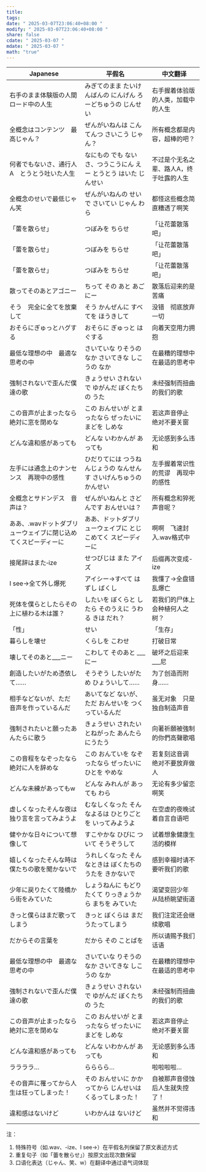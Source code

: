 ```yaml
---
title: 
tags: 
date: " 2025-03-07T23:06:40+08:00 "
modify: " 2025-03-07T23:06:40+08:00 "
share: false
cdate: " 2025-03-07 "
mdate: " 2025-03-07 "
math: "true"
---
```


| Japanese                          | 平假名                                 | 中文翻译                 |
| --------------------------------- | ----------------------------------- | -------------------- |
| 右手のまま体験版の人間　ロード中の人生               | みぎてのまま たいけんばんの にんげん ろーどちゅうの じんせい    | 右手握着体验版的人类，加载中的人生    |
| 全概念はコンテンツ　最高じゃん？                  | ぜんがいねんは こんてんつ さいこう じゃん？             | 所有概念都是内容，超棒的吧？       |
| 何者でもないさ、通行人A　とうとう吐いた人生            | なにもの でも ないさ、つうこうにん えー とうとう はいた じんせい | 不过是个无名之辈、路人A，终于吐露的人生 |
| 全概念のせいで最低じゃん笑                     | ぜんがいねんの せいで さいてい じゃん わら             | 都怪这些概念简直糟透了啊笑        |
| 「蕾を散らせ」                           | つぼみを ちらせ                            | 「让花蕾散落吧」             |
| 「蕾を散らせ」                           | つぼみを ちらせ                            | 「让花蕾散落吧」             |
| 「蕾を散らせ」                           | つぼみを ちらせ                            | 「让花蕾散落吧」             |
| 散ってそのあとアゴニー                       | ちって その あと あごにー                      | 散落后迎来的是苦痛            |
| そう　完全に全てを放棄して                     | そう かんぜんに すべてを ほうきして                 | 没错　彻底放弃一切            |
| おそらにぎゅっとハグする                      | おそらに ぎゅっと はぐする                      | 向着天空用力拥抱             |
| 最低な理想の中　最適な思考の中                   | さいていな りそうの なか さいてきな しこうの なか         | 在最糟的理想中　在最适的思考中      |
| 強制されないで歪んだ僕達の歌                    | きょうせい されないで ゆがんだ ぼくたちの うた           | 未经强制而扭曲的我们的歌         |
| この音声が止まったなら　絶対に窓を閉めな              | この おんせいが とまったなら ぜったいに まどを しめな       | 若这声音停止　绝对不要关窗        |
| どんな違和感があっても                       | どんな いわかんが あっても                      | 无论感到多么违和             |
| 左手には通念上のナンセンス　再現中の感性              | ひだりてには つうねんじょうの なんせんす さいげんちゅうの かんせい | 左手握着常识性的荒谬　再现中的感性    |
| 全概念とサドンデス　音声は？                    | ぜんがいねんと さどんです おんせいは？                | 所有概念和猝死　声音呢？         |
| ああ、.wavドットダブリューウェイブに閉じ込めてくスピーディーに | ああ、ドットダブリューウェイブに とじこめてく スピーディーに     | 啊啊　飞速封入.wav格式中       |
| 接尾辞はまた‐ize                        | せつびじは また アイズ                        | 后缀再次变成-ize           |
| I see→全て外し爆死                      | アイシー→すべて はずし ばくし                    | 我懂了→全盘错乱爆亡           |
| 死体を僕らとしたらその上に植わる木は誰？              | したいを ぼくらと したら そのうえに うわる きは だれ？      | 若我们的尸体上会种植何人之树？      |
| 「性」                               | せい                                  | 「生存」                 |
| 暮らしを壊せ                            | くらしを こわせ                            | 打破日常                 |
| 壊してそのあと___ニー                      | こわして そのあと ___にー                     | 破坏之后迎来___尼           |
| 創造したいがため憑依して……                    | そうぞう したいがため ひょういして……                | 为了创造而附身……            |
| 相手などないが、ただ　音声を作っているんだ             | あいてなど ないが、ただ おんせいを つくっているんだ         | 虽无对象　只是独自制造声音        |
| 強制されたいと願ったあんたらに歌う                 | きょうせい されたいとねがった あんたらにうたう            | 向著祈願被強制的你們高聲歌唱       |
| この音程をなぞったなら絶対に人を辞めな               | この おんていを なぞったなら ぜったいに ひとを やめな       | 若复刻这音调　绝对不要放弃做人      |
| どんな未練があってもw                       | どんな みれんが あっても わら                    | 无论有多少留恋啊笑            |
| 虚しくなったそんな夜は独り言を言ってみようよ            | むなしくなった そんなよるは ひとりごとを いってみようよ       | 在空虚的夜晚试着自言自语吧        |
| 健やかな日々について想像して                    | すこやかな ひびに ついて そうぞうして                | 试着想象健康生活的模样          |
| 嬉しくなったそんな時は僕たちの歌を聞かないで            | うれしくなった そんなときは ぼくたちの うたを きかないで      | 感到幸福时请不要听我们的歌        |
| 少年に戻りたくて陸橋から街をみていた                | しょうねんに もどりたくて りっきょうから まちを みていた      | 渴望变回少年　从陆桥眺望街道       |
| きっと僕らはまだ歌ってしまう                    | きっと ぼくらは まだ うたってしまう                 | 我们注定还会继续歌唱           |
| だからその言葉を                          | だから その ことばを                         | 所以请赐予我们话语            |
| 最低な理想の中　最適な思考の中                   | さいていな りそうの なか さいてきな しこうの なか         | 在最糟的理想中　在最适的思考中      |
| 強制されないで歪んだ僕達の歌                    | きょうせい されないで ゆがんだ ぼくたちの うた           | 未经强制而扭曲的我们的歌         |
| この音声が止まったなら　絶対に窓を閉めな              | この おんせいが とまったなら ぜったいに まどを しめな       | 若这声音停止　绝对不要关窗        |
| どんな違和感があっても                       | どんな いわかんが あっても                      | 无论感到多么违和             |
| ララララ…                             | らららら…                               | 啦啦啦啦…                |
| その音声に罹ってから人生は狂ってしまった！             | その おんせいに かかってから じんせいは くるってしまった！     | 自被那声音侵蚀后人生就失控了！      |
| 違和感はないけど                          | いわかんは ないけど                          | 虽然并不觉得违和             |

注：  

1. 特殊符号（如.wav、-ize、I see→）在平假名列保留了原文表述方式  
2. 重复句子（如「蕾を散らせ」）按原文出现次数保留  
3. 口语化表达（じゃん、笑、w）在翻译中通过语气词体现
